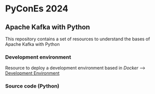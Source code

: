 # PyConEs 2024

## Apache Kafka with Python

This repository contains a set of resources to understand the bases of Apache Kafka with Python

### Development environment

Resource to deploy a development environment based in *Docker* --> [Development Environment](infrastructure)

### Source code (Python)

